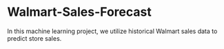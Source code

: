 # Walmart-Sales-Forecast
In this machine learning project, we utilize historical Walmart sales data to predict store sales.
